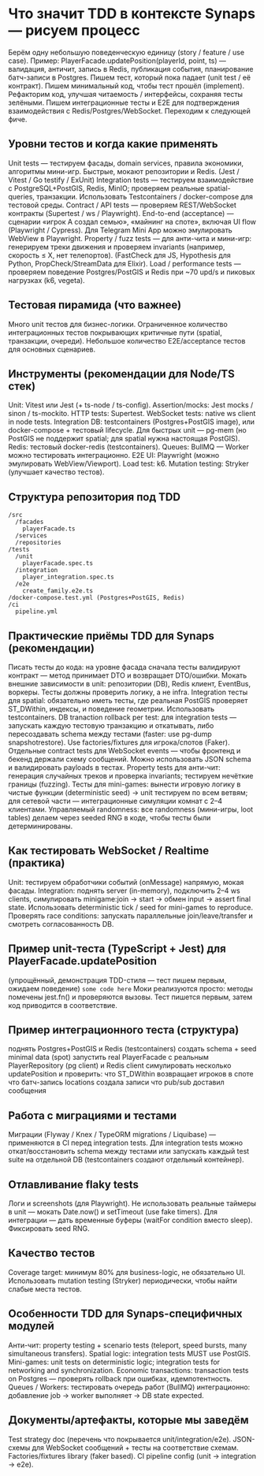# Что значит TDD в контексте Synaps — рисуем процесс
Берём одну небольшую поведенческую единицу (story / feature / use case).
Пример: PlayerFacade.updatePosition(playerId, point, ts) — валидация, античит, запись в Redis, публикация события, планирование батч-записи в Postgres.
Пишем тест, который пока падает (unit test / её контракт).
Пишем минимальный код, чтобы тест прошёл (implement).
Рефакторим код, улучшая читаемость / интерфейсы, сохраняя тесты зелёными.
Пишем интеграционные тесты и E2E для подтверждения взаимодействия с Redis/Postgres/WebSocket.
Переходим к следующей фиче.


## Уровни тестов и когда какие применять
Unit tests — тестируем фасады, domain services, правила экономики, алгоритмы мини-игр. Быстрые, мокают репозитории и Redis. (Jest / Vitest / Go testify / ExUnit)
Integration tests — тестируем взаимодействие с PostgreSQL+PostGIS, Redis, MinIO; проверяем реальные spatial-queries, транзакции. Использовать Testcontainers / docker-compose для тестовой среды.
Contract / API tests — проверяем REST/WebSocket контракты (Supertest / ws / Playwright).
End-to-end (acceptance) — сценарии «игрок A создал семью», «майнинг на споте», включая UI flow (Playwright / Cypress). Для Telegram Mini App можно эмулировать WebView в Playwright.
Property / fuzz tests — для анти-чита и мини-игр: генерируем треки движения и проверяем invariants (например, скорость ≤ X, нет телепортов). (FastCheck для JS, Hypothesis для Python, PropCheck/StreamData для Elixir).
Load / performance tests — проверяем поведение Postgres/PostGIS и Redis при ~70 upd/s и пиковых нагрузках (k6, vegeta).


## Тестовая пирамида (что важнее)
Много unit тестов для бизнес-логики.
Ограниченное количество интеграционных тестов покрывающих критичные пути (spatial, транзакции, очереди).
Небольшое количество E2E/acceptance тестов для основных сценариев.

## Инструменты (рекомендации для Node/TS стек)
Unit: Vitest или Jest (+ ts-node / ts-config).
Assertion/mocks: Jest mocks / sinon / ts-mockito.
HTTP tests: Supertest.
WebSocket tests: native ws client in node tests.
Integration DB: testcontainers (Postgres+PostGIS image), или docker-compose + тестовый lifecycle. Для быстрых unit — pg-mem (но PostGIS не поддержит spatial; для spatial нужна настоящая PostGIS).
Redis: тестовый docker-redis (testcontainers).
Queues: BullMQ — Worker можно тестировать интеграционно.
E2E UI: Playwright (можно эмулировать WebView/Viewport).
Load test: k6.
Mutation testing: Stryker (улучшает качество тестов).


## Структура репозитория под TDD
```
/src
  /facades
    playerFacade.ts
  /services
  /repositories
/tests
  /unit
    playerFacade.spec.ts
  /integration
    player_integration.spec.ts
  /e2e
    create_family.e2e.ts
/docker-compose.test.yml (Postgres+PostGIS, Redis)
/ci
  pipeline.yml
```

## Практические приёмы TDD для Synaps (рекомендации)
Писать тесты до кода: на уровне фасада сначала тесты валидируют контракт — метод принимает DTO и возвращает DTO/ошибки.
Мокать внешние зависимости в unit: репозитории (DB), Redis клиент, EventBus, воркеры. Тесты должны проверить логику, а не infra.
Integration тесты для spatial: обязательно иметь тесты, где реальная PostGIS проверяет ST_DWithin, индексы, и поведение геометрии. Использовать testcontainers.
DB tranaction rollback per test: для integration tests — запускать каждую тестовую транзакцию и откатывать, либо пересоздавать schema между тестами (faster: use pg-dump snapshotrestore).
Use factories/fixtures для игрока/спотов (Faker).
Отдельные contract tests для WebSocket events — чтобы фронтенд и бекенд держали схему сообщений. Можно использовать JSON schema и валидировать payloads в тестах.
Property tests для анти-чит: генерация случайных треков и проверка invariants; тестируем нечёткие границы (fuzzing).
Тесты для mini-games: вынести игровую логику в чистые функции (deterministic seed) → unit тестируем по всем ветвям; для сетевой части — интеграционные симуляции комнат с 2–4 клиентами.
Управляемый randomness: все randomness (мини-игры, loot tables) делаем через seeded RNG в коде, чтобы тесты были детерминированы.

## Как тестировать WebSocket / Realtime (практика)
Unit: тестируем обработчики событий (onMessage) напрямую, мокая фасады.
Integration: поднять server (in-memory), подключить 2–4 ws clients, симулировать minigame:join → start → обмен input → assert final state.
Использовать deterministic tick / seed for mini-games to reproduce.
Проверять race conditions: запускать параллельные join/leave/transfer и смотреть согласованность DB.

## Пример unit-теста (TypeScript + Jest) для PlayerFacade.updatePosition
(упрощённый, демонстрация TDD-стиля — тест пишем первым, ожидаем поведение)
`some code here`
Моки реализуются просто: методы помечены jest.fn() и проверяются вызовы. Тест пишется первым, затем код приводится в соответствие.

## Пример интеграционного теста (структура)
поднять Postgres+PostGIS и Redis (testcontainers)
создать schema + seed minimal data (spot)
запустить real PlayerFacade с реальным PlayerRepository (pg client) и Redis client
симулировать несколько updatePosition и проверить:
что ST_DWithin возвращает игроков в споте
что батч-запись locations создала записи
что pub/sub доставил сообщения

## Работа с миграциями и тестами
Миграции (Flyway / Knex / TypeORM migrations / Liquibase) — применяются в CI перед integration tests.
Для integration tests можно откат/восстановить schema между тестами или запускать каждый test suite на отдельной DB (testcontainers создают отдельный контейнер).

## Отлавливание flaky tests
Логи и screenshots (для Playwright).
Не использовать реальные таймеры в unit — мокать Date.now() и setTimeout (use fake timers).
Для интеграции — дать временные буферы (waitFor condition вместо sleep).
Фиксировать seed RNG.

## Качество тестов
Coverage target: минимум 80% для business-logic, не обязательно UI.
Использовать mutation testing (Stryker) периодически, чтобы найти слабые места тестов.

## Особенности TDD для Synaps-специфичных модулей
Анти-чит: property testing + scenario tests (teleport, speed bursts, many simultaneous transfers).
Spatial logic: integration tests MUST use PostGIS.
Mini-games: unit tests on deterministic logic; integration tests for networking and synchronization.
Economic transactions: transaction tests on Postgres — проверять rollback при ошибках, идемпотентность.
Queues / Workers: тестировать очередь работ (BullMQ) интеграционно: добавление job → worker выполняет → DB state expected.

## Документы/артефакты, которые мы заведём
Test strategy doc (перечень что покрывается unit/integration/e2e).
JSON-схемы для WebSocket сообщений + тесты на соответствие схемам.
Factories/fixtures library (faker based).
CI pipeline config (unit → integration → e2e).